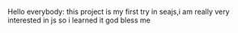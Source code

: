 Hello everybody:
  this project is my first try in seajs,i am really very interested in js
  so i learned it
  god bless me 
